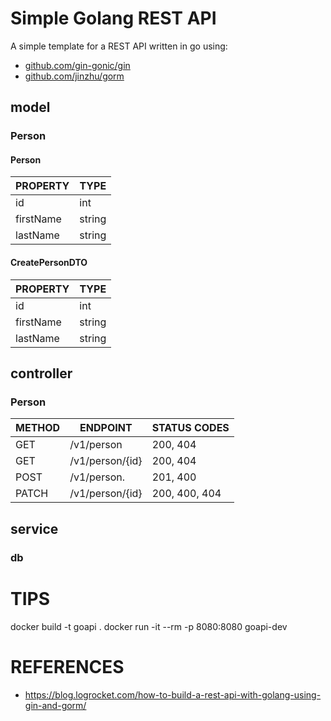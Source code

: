 # Simple Golang REST API

A simple template for a REST API written in go using:

- [github.com/gin-gonic/gin](https://github.com/gin-gonic/gin)
- [github.com/jinzhu/gorm](https://github.com/jinzhu/gorm)

## model

### Person

#### Person

| PROPERTY  | TYPE   |
| --------- | ------ |
| id        | int    |
| firstName | string |
| lastName  | string |

#### CreatePersonDTO

| PROPERTY  | TYPE   |
| --------- | ------ |
| id        | int    |
| firstName | string |
| lastName  | string |

## controller

### Person

| METHOD | ENDPOINT        | STATUS CODES  |
| ------ | --------------- | ------------- |
| GET    | /v1/person      | 200, 404      |
| GET    | /v1/person/{id} | 200, 404      |
| POST   | /v1/person.     | 201, 400      |
| PATCH  | /v1/person/{id} | 200, 400, 404 |

## service

### db

# TIPS
docker build -t goapi .
docker run -it --rm -p 8080:8080 goapi-dev


# REFERENCES

- https://blog.logrocket.com/how-to-build-a-rest-api-with-golang-using-gin-and-gorm/
